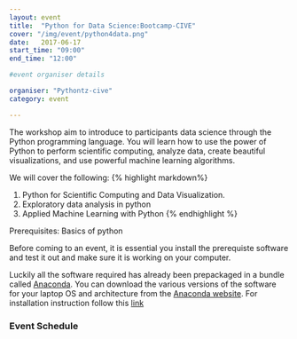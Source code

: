 ```yaml
---
layout: event
title:  "Python for Data Science:Bootcamp-CIVE"
cover: "/img/event/python4data.png" 
date:   2017-06-17 
start_time: "09:00"
end_time: "12:00"

#event organiser details

organiser: "Pythontz-cive"
category: event

---
```

The workshop aim to introduce to participants data science through the Python programming language. You will learn how to use the power of Python to perform scientific computing,  analyze data, create beautiful visualizations, and use powerful machine learning algorithms.

We will cover the following:
{% highlight markdown%}
 1. Python for Scientific Computing and Data Visualization.
 2. Exploratory data analysis in python
 3. Applied Machine Learning with Python
{% endhighlight %}


Prerequisites: Basics of python

Before coming to an event, it is essential you install the prerequiste software and test it out and make sure it is working on your computer. 

Luckily all the software required has already been prepackaged in a bundle called [Anaconda](https://www.continuum.io/). You can download the various versions of the software for your laptop OS and architecture from the [Anaconda website](https://www.continuum.io/downloads). For installation instruction follow this [link](https://pythontz.github.io/blog/2016/05/20/python.html)

### Event Schedule
<script type="text/javascript" src="https://shdlr.com/embed/lib.js"></script><div id="shdlr-integrate" data-conftype="grid_inline" data-confid="2054"  data-halls="" ></div>
